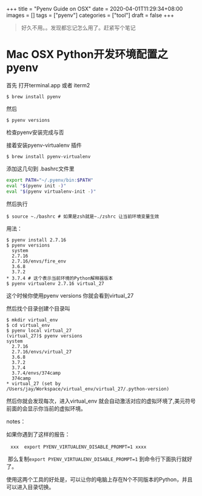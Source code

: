+++
title = "Pyenv Guide on OSX"
date = 2020-04-01T11:29:34+08:00
images = []
tags = ["pyenv"]
categories = ["tool"]
draft = false
+++

> 好久不用。。发现都忘记怎么用了。赶紧写个笔记

#  Mac OSX Python开发环境配置之 pyenv

首先 打开terminal.app 或者 iterm2

`$ brew install pyenv`

然后

 `$ pyenv versions`

 检查pyenv安装完成与否

接着安装pyenv-virtualenv 插件

```shell
$ brew install pyenv-virtualenv
```

添加这几句到 .bashrc文件里

```bash
export PATH="~/.pyenv/bin:$PATH"
eval "$(pyenv init -)"
eval "$(pyenv virtualenv-init -)"
```

然后执行

```shell
$ source ~./bashrc # 如果是zsh就是~./zshrc 让当前环境变量生效
```

用法：

```shell
$ pyenv install 2.7.16
$ pyenv versions
  system
  2.7.16
  2.7.16/envs/fire_env
  3.6.8
  3.7.2
* 3.7.4 # 这个表示当前环境的Python解释器版本
$ pyenv virtualenv 2.7.16 virtual_27
```

这个时候你使用pyenv versions 你就会看到virtual_27

然后找个目录创建个目录叫

```shell
$ mkdir virtual_env
$ cd virtual_env
$ pyenv local virtual_27
(virtual_27)$ pyenv versions
system
  2.7.16
  2.7.16/envs/virtual_27
  3.6.8
  3.7.2
  3.7.4
  3.7.4/envs/374camp
  374camp
* virtual_27 (set by /Users/jay/Workspace/virtual_env/virtual_27/.python-version)
```

然后你就会发现每次，进入virtual_env 就会自动激活对应的虚拟环境了,美元符号前面的会显示你当前的虚拟环境。

notes：

   如果你遇到了这样的报告：

​     ` xxx  export PYENV_VIRTUALENV_DISABLE_PROMPT=1 xxxx`

​    那么复制`export PYENV_VIRTUALENV_DISABLE_PROMPT=1` 到命令行下面执行就好了。

使用这两个工具的好处是，可以让你的电脑上存在N个不同版本的Python，并且可以进入目录切换。

